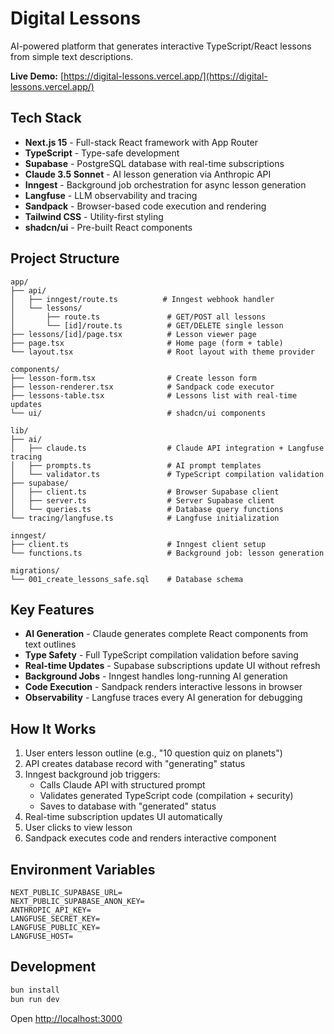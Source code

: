 # Digital Lessons

AI-powered platform that generates interactive TypeScript/React lessons from simple text descriptions.

**Live Demo:** [https://digital-lessons.vercel.app/](https://digital-lessons.vercel.app/)

## Tech Stack

- **Next.js 15** - Full-stack React framework with App Router
- **TypeScript** - Type-safe development
- **Supabase** - PostgreSQL database with real-time subscriptions
- **Claude 3.5 Sonnet** - AI lesson generation via Anthropic API
- **Inngest** - Background job orchestration for async lesson generation
- **Langfuse** - LLM observability and tracing
- **Sandpack** - Browser-based code execution and rendering
- **Tailwind CSS** - Utility-first styling
- **shadcn/ui** - Pre-built React components

## Project Structure

```
app/
├── api/
│   ├── inngest/route.ts          # Inngest webhook handler
│   └── lessons/
│       ├── route.ts               # GET/POST all lessons
│       └── [id]/route.ts          # GET/DELETE single lesson
├── lessons/[id]/page.tsx          # Lesson viewer page
├── page.tsx                       # Home page (form + table)
└── layout.tsx                     # Root layout with theme provider

components/
├── lesson-form.tsx                # Create lesson form
├── lesson-renderer.tsx            # Sandpack code executor
├── lessons-table.tsx              # Lessons list with real-time updates
└── ui/                            # shadcn/ui components

lib/
├── ai/
│   ├── claude.ts                  # Claude API integration + Langfuse tracing
│   ├── prompts.ts                 # AI prompt templates
│   └── validator.ts               # TypeScript compilation validation
├── supabase/
│   ├── client.ts                  # Browser Supabase client
│   ├── server.ts                  # Server Supabase client
│   └── queries.ts                 # Database query functions
└── tracing/langfuse.ts            # Langfuse initialization

inngest/
├── client.ts                      # Inngest client setup
└── functions.ts                   # Background job: lesson generation

migrations/
└── 001_create_lessons_safe.sql    # Database schema
```

## Key Features

- **AI Generation** - Claude generates complete React components from text outlines
- **Type Safety** - Full TypeScript compilation validation before saving
- **Real-time Updates** - Supabase subscriptions update UI without refresh
- **Background Jobs** - Inngest handles long-running AI generation
- **Code Execution** - Sandpack renders interactive lessons in browser
- **Observability** - Langfuse traces every AI generation for debugging

## How It Works

1. User enters lesson outline (e.g., "10 question quiz on planets")
2. API creates database record with "generating" status
3. Inngest background job triggers:
   - Calls Claude API with structured prompt
   - Validates generated TypeScript code (compilation + security)
   - Saves to database with "generated" status
4. Real-time subscription updates UI automatically
5. User clicks to view lesson
6. Sandpack executes code and renders interactive component

## Environment Variables

```env
NEXT_PUBLIC_SUPABASE_URL=
NEXT_PUBLIC_SUPABASE_ANON_KEY=
ANTHROPIC_API_KEY=
LANGFUSE_SECRET_KEY=
LANGFUSE_PUBLIC_KEY=
LANGFUSE_HOST=
```

## Development

```bash
bun install
bun run dev
```

Open [http://localhost:3000](http://localhost:3000)